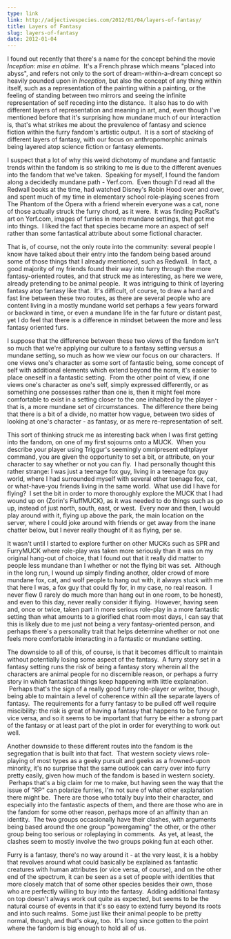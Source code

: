 ```yaml
---
type: link
link: http://adjectivespecies.com/2012/01/04/layers-of-fantasy/
title: Layers of Fantasy
slug: layers-of-fantasy
date: 2012-01-04
---
```


I found out recently that there's a name for the concept behind the movie
*Inception: mise en abîme*.  It's a French phrase which means "placed
into abyss", and refers not only to the sort of dream-within-a-dream concept so
heavily pounded upon in *Inception*, but also the concept of any thing
within itself, such as a representation of the painting within a painting, or
the feeling of standing between two mirrors and seeing the infinite
representation of self receding into the distance.  It also has to do with
different layers of representation and meaning in art, and, even though I've
mentioned before that it's surprising how mundane much of our interaction is,
that's what strikes me about the prevalence of fantasy and science fiction
within the furry fandom's artistic output.  It is a sort of stacking of
different layers of fantasy, with our focus on anthropomorphic animals being
layered atop science fiction or fantasy elements.<!--more-->

I suspect that a lot of why this weird dichotomy of mundane and fantastic
trends within the fandom is so striking to me is due to the different avenues
into the fandom that we've taken.  Speaking for myself, I found the fandom
along a decidedly mundane path - Yerf.com.  Even though I'd read all the
Redwall books at the time, had watched Disney's Robin Hood over and over, and
spent much of my time in elementary school role-playing scenes from The Phantom
of the Opera with a friend wherein everyone was a cat, none of those actually
struck the furry chord, as it were.  It was finding PacRat's art on Yerf.com,
images of furries in more mundane settings, that got me into things.  I liked
the fact that species became more an aspect of self rather than some
fantastical attribute about some fictional character.

That is, of course, not the only route into the community: several people I
know have talked about their entry into the fandom being based around some of
those things that I already mentioned, such as Redwall.  In fact, a good
majority of my friends found their way into furry through the more
fantasy-oriented routes, and that struck me as interesting, as here we were,
already pretending to be animal people.  It was intriguing to think of layering
fantasy atop fantasy like that.  It's difficult, of course, to draw a hard and
fast line between these two routes, as there are several people who are content
living in a mostly mundane world set perhaps a few years forward or backward in
time, or even a mundane life in the far future or distant past, yet I do feel
that there is a difference in mindset between the more and less fantasy
oriented furs.

I suppose that the difference between these two views of the fandom isn't so
much that we're applying our culture to a fantasy setting versus a mundane
setting, so much as how we view our focus on our characters.  If one views
one's character as some sort of fantastic being, some concept of self with
additional elements which extend beyond the norm, it's easier to place oneself
in a fantastic setting.  From the other point of view, if one views one's
character as one's self, simply expressed differently, or as something one
possesses rather than one is, then it might feel more comfortable to exist in a
setting closer to the one inhabited by the player - that is, a more mundane set
of circumstances.  The difference there being that there is a bit of a divide,
no matter how vague, between two sides of looking at one's character - as
fantasy, or as mere re-representation of self.

This sort of thinking struck me as interesting back when I was first getting
into the fandom, on one of my first sojourns onto a MUCK.  When you describe
your player using Triggur's seemingly omnipresent editplayer command, you are
given the opportunity to set a bit, or attribute, on your character to say
whether or not you can fly.  I had personally thought this rather strange: I
was just a teenage fox guy, living in a teenage fox guy world, where I had
surrounded myself with several other teenage fox, cat, or what-have-you friends
living in the same world.  What use did I have for flying?  I set the bit in
order to more thoroughly explore the MUCK that I had wound up on (Zorin's
FluffMUCK), as it was needed to do things such as go up, instead of just north,
south, east, or west.  Every now and then, I would play around with it, flying
up above the park, the main location on the server, where I could joke around
with friends or get away from the inane chatter below, but I never really
thought of it as flying, per se.

It wasn't until I started to explore further on other MUCKs such as SPR and
FurryMUCK where role-play was taken more seriously than it was on my original
hang-out of choice, that I found out that it really did matter to people less
mundane than I whether or not the flying bit was set.  Although in the long
run, I wound up simply finding another, older crowd of more mundane fox, cat,
and wolf people to hang out with, it always stuck with me that here I was, a
fox guy that could fly for, in my case, no real reason.  I never flew (I rarely
do much more than hang out in one room, to be honest), and even to this day,
never really consider it flying.  However, having seen and, once or twice,
taken part in more serious role-play in a more fantastic setting than what
amounts to a glorified chat room most days, I can say that this is likely due
to me just not being a very fantasy-oriented person, and perhaps there's a
personality trait that helps determine whether or not one feels more
comfortable interacting in a fantastic or mundane setting.

The downside to all of this, of course, is that it becomes difficult to
maintain without potentially losing some aspect of the fantasy.  A furry story
set in a fantasy setting runs the risk of being a fantasy story wherein all the
characters are animal people for no discernible reason, or perhaps a furry
story in which fantastical things keep happening with little explanation.
 Perhaps that's the sign of a really good furry role-player or writer, though,
being able to maintain a level of coherence within all the separate layers of
fantasy.  The requirements for a furry fantasy to be pulled off well require
miscibility: the risk is great of having a fantasy that happens to be furry or
vice versa, and so it seems to be important that furry be either a strong part
of the fantasy or at least part of the plot in order for everything to work out
well.

Another downside to these different routes into the fandom is the segregation
that is built into that fact.  That western society views role-playing of most
types as a geeky pursuit and geeks as a frowned-upon minority, it's no surprise
that the same outlook can carry over into furry pretty easily, given how much
of the fandom is based in western society.  Perhaps that's a big claim for me
to make, but having seen the way that the issue of "RP" can polarize furries,
I'm not sure of what other explanation there might be.  There are those who
totally buy into their character, and especially into the fantastic aspects of
them, and there are those who are in the fandom for some other reason, perhaps
more of an affinity than an identity.  The two groups occasionally have their
clashes, with arguments being based around the one group "powergaming" the
other, or the other group being too serious or roleplaying in comments.  As
yet, at least, the clashes seem to mostly involve the two groups poking fun at
each other.

Furry is a fantasy, there's no way around it - at the very least, it is a hobby
that revolves around what could basically be explained as fantastic creatures
with human attributes (or vice versa, of course), and on the other end of the
spectrum, it can be seen as a set of people with identities that more closely
match that of some other species besides their own, those who are perfectly
willing to buy into the fantasy.  Adding additional fantasy on top doesn't
always work out quite as expected, but seems to be the natural course of events
in that it's so easy to extend furry beyond its roots and into such realms.
 Some just like their animal people to be pretty normal, though, and that's
okay, too.  It's long since gotten to the point where the fandom is big enough
to hold all of us.
